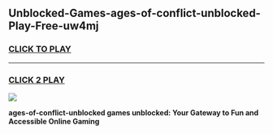 
## Unblocked-Games-ages-of-conflict-unblocked-Play-Free-uw4mj
<h3>
<a href="https://premium76.site?title=ages-of-conflict-unblocked&ref=17A">CLICK TO PLAY</a></h3>
<hr>

<h3>
<a href="https://premium76.site?title=ages-of-conflict-unblocked&ref=17A">CLICK 2 PLAY</a>
  
</h3>

<a href="https://premium76.site?title=ages-of-conflict-unblocked&ref=17A"><img src="https://clearcache.store/games.png"></a>


**ages-of-conflict-unblocked games unblocked: Your Gateway to Fun and Accessible Online Gaming**
